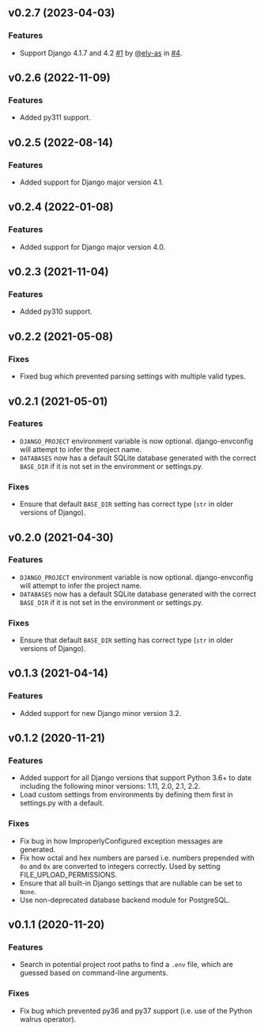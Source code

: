 ## v0.2.7 (2023-04-03)
### Features
- Support Django 4.1.7 and 4.2 [#1](https://github.com/ely-as/django-envconfig/issues/1) by [@ely-as](https://github.com/ely-as) in [#4](https://github.com/ely-as/django-envconfig/pull/4).

## v0.2.6 (2022-11-09)
### Features
- Added py311 support.

## v0.2.5 (2022-08-14)
### Features
- Added support for Django major version 4.1.

## v0.2.4 (2022-01-08)
### Features
- Added support for Django major version 4.0.

## v0.2.3 (2021-11-04)
### Features
- Added py310 support.

## v0.2.2 (2021-05-08)
### Fixes
- Fixed bug which prevented parsing settings with multiple valid types.

## v0.2.1 (2021-05-01)
### Features
- `DJANGO_PROJECT` environment variable is now optional. django-envconfig will attempt to infer the project name.
- `DATABASES` now has a default SQLite database generated with the correct `BASE_DIR` if it is not set in the environment or settings.py.
### Fixes
- Ensure that default `BASE_DIR` setting has correct type (`str` in older versions of Django).

## v0.2.0 (2021-04-30)
### Features
- `DJANGO_PROJECT` environment variable is now optional. django-envconfig will attempt to infer the project name.
- `DATABASES` now has a default SQLite database generated with the correct `BASE_DIR` if it is not set in the environment or settings.py.
### Fixes
- Ensure that default `BASE_DIR` setting has correct type (`str` in older versions of Django).

## v0.1.3 (2021-04-14)
### Features
- Added support for new Django minor version 3.2.

## v0.1.2 (2020-11-21)
### Features
- Added support for all Django versions that support Python 3.6+ to date including the following minor versions: 1.11, 2.0, 2.1, 2.2.
- Load custom settings from environments by defining them first in settings.py with a default.
### Fixes
- Fix bug in how ImproperlyConfigured exception messages are generated.
- Fix how octal and hex numbers are parsed i.e. numbers prepended with `0o` and `0x` are converted to integers correctly. Used by setting FILE_UPLOAD_PERMISSIONS.
- Ensure that all built-in Django settings that are nullable can be set to `None`.
- Use non-deprecated database backend module for PostgreSQL.

## v0.1.1 (2020-11-20)
### Features
- Search in potential project root paths to find a `.env` file, which are guessed based on command-line arguments.
### Fixes
- Fix bug which prevented py36 and py37 support (i.e. use of the Python walrus operator).
